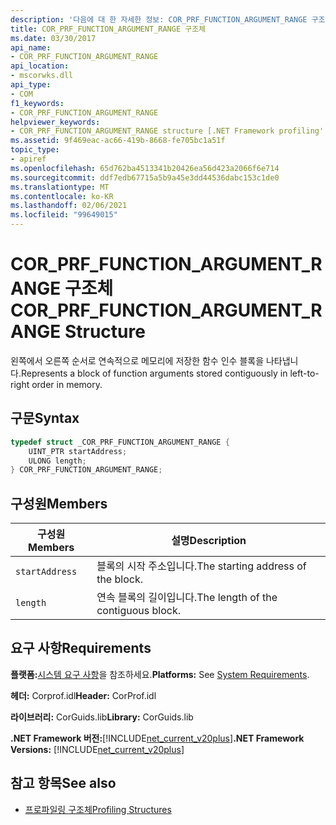 ```yaml
---
description: '다음에 대 한 자세한 정보: COR_PRF_FUNCTION_ARGUMENT_RANGE 구조체'
title: COR_PRF_FUNCTION_ARGUMENT_RANGE 구조체
ms.date: 03/30/2017
api_name:
- COR_PRF_FUNCTION_ARGUMENT_RANGE
api_location:
- mscorwks.dll
api_type:
- COM
f1_keywords:
- COR_PRF_FUNCTION_ARGUMENT_RANGE
helpviewer_keywords:
- COR_PRF_FUNCTION_ARGUMENT_RANGE structure [.NET Framework profiling'
ms.assetid: 9f469eac-ac66-419b-8668-fe705bc1a51f
topic_type:
- apiref
ms.openlocfilehash: 65d762ba4513341b20426ea56d423a2066f6e714
ms.sourcegitcommit: ddf7edb67715a5b9a45e3dd44536dabc153c1de0
ms.translationtype: MT
ms.contentlocale: ko-KR
ms.lasthandoff: 02/06/2021
ms.locfileid: "99649015"
---
```

# <a name="cor_prf_function_argument_range-structure"></a><span data-ttu-id="93fe8-103">COR_PRF_FUNCTION_ARGUMENT_RANGE 구조체</span><span class="sxs-lookup"><span data-stu-id="93fe8-103">COR_PRF_FUNCTION_ARGUMENT_RANGE Structure</span></span>

<span data-ttu-id="93fe8-104">왼쪽에서 오른쪽 순서로 연속적으로 메모리에 저장한 함수 인수 블록을 나타냅니다.</span><span class="sxs-lookup"><span data-stu-id="93fe8-104">Represents a block of function arguments stored contiguously in left-to-right order in memory.</span></span>  
  
## <a name="syntax"></a><span data-ttu-id="93fe8-105">구문</span><span class="sxs-lookup"><span data-stu-id="93fe8-105">Syntax</span></span>  
  
```cpp  
typedef struct _COR_PRF_FUNCTION_ARGUMENT_RANGE {  
    UINT_PTR startAddress;  
    ULONG length;  
} COR_PRF_FUNCTION_ARGUMENT_RANGE;  
```  
  
## <a name="members"></a><span data-ttu-id="93fe8-106">구성원</span><span class="sxs-lookup"><span data-stu-id="93fe8-106">Members</span></span>  
  
|<span data-ttu-id="93fe8-107">구성원</span><span class="sxs-lookup"><span data-stu-id="93fe8-107">Members</span></span>|<span data-ttu-id="93fe8-108">설명</span><span class="sxs-lookup"><span data-stu-id="93fe8-108">Description</span></span>|  
|-------------|-----------------|  
|`startAddress`|<span data-ttu-id="93fe8-109">블록의 시작 주소입니다.</span><span class="sxs-lookup"><span data-stu-id="93fe8-109">The starting address of the block.</span></span>|  
|`length`|<span data-ttu-id="93fe8-110">연속 블록의 길이입니다.</span><span class="sxs-lookup"><span data-stu-id="93fe8-110">The length of the contiguous block.</span></span>|  
  
## <a name="requirements"></a><span data-ttu-id="93fe8-111">요구 사항</span><span class="sxs-lookup"><span data-stu-id="93fe8-111">Requirements</span></span>  

 <span data-ttu-id="93fe8-112">**플랫폼:**[시스템 요구 사항](../../get-started/system-requirements.md)을 참조하세요.</span><span class="sxs-lookup"><span data-stu-id="93fe8-112">**Platforms:** See [System Requirements](../../get-started/system-requirements.md).</span></span>  
  
 <span data-ttu-id="93fe8-113">**헤더:** Corprof.idl</span><span class="sxs-lookup"><span data-stu-id="93fe8-113">**Header:** CorProf.idl</span></span>  
  
 <span data-ttu-id="93fe8-114">**라이브러리:** CorGuids.lib</span><span class="sxs-lookup"><span data-stu-id="93fe8-114">**Library:** CorGuids.lib</span></span>  
  
 <span data-ttu-id="93fe8-115">**.NET Framework 버전:**[!INCLUDE[net_current_v20plus](../../../../includes/net-current-v20plus-md.md)]</span><span class="sxs-lookup"><span data-stu-id="93fe8-115">**.NET Framework Versions:** [!INCLUDE[net_current_v20plus](../../../../includes/net-current-v20plus-md.md)]</span></span>  
  
## <a name="see-also"></a><span data-ttu-id="93fe8-116">참고 항목</span><span class="sxs-lookup"><span data-stu-id="93fe8-116">See also</span></span>

- [<span data-ttu-id="93fe8-117">프로파일링 구조체</span><span class="sxs-lookup"><span data-stu-id="93fe8-117">Profiling Structures</span></span>](profiling-structures.md)
